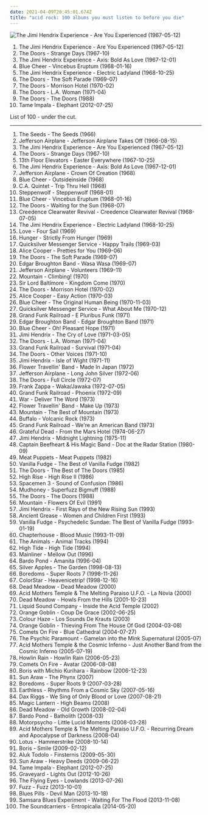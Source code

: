 ```yaml
---
date: 2021-04-09T20:45:01.674Z
title: "acid rock: 100 albums you must listen to before you die"
---
```

![The Jimi Hendrix Experience - Are You Experienced (1967-05-12)](https://img.discogs.com/Vu4jQjQNYVfIU-IOManIkLcna3U=/fit-in/600x596/filters:strip_icc():format(jpeg):mode_rgb():quality(90)/discogs-images/R-2018049-1510345968-8926.jpeg.jpg "The Jimi Hendrix Experience - Are You Experienced (1967-05-12)")
<ol class="albums">
<li data-cover="https://img.discogs.com/Vu4jQjQNYVfIU-IOManIkLcna3U=/fit-in/600x596/filters:strip_icc():format(jpeg):mode_rgb():quality(90)/discogs-images/R-2018049-1510345968-8926.jpeg.jpg" data-tags="psychedelic rock, classic rock, rock" role="button">The Jimi Hendrix Experience - Are You Experienced (1967-05-12)</li>
<li data-cover="http://coverartarchive.org/release/64026228-12c3-4532-b220-4da206ce02bd/1920531008-500.jpg" data-tags="psychedelic rock" role="button">The Doors - Strange Days (1967-10)</li>
<li data-cover="http://coverartarchive.org/release/a2662ae2-f06b-3cdd-892f-596646c03558/4119591705-500.jpg" data-tags="psychedelic, rock, psychedelic rock, classic rock" role="button">The Jimi Hendrix Experience - Axis: Bold As Love (1967-12-01)</li>
<li data-cover="http://coverartarchive.org/release/473711eb-af58-3041-852f-652554dd67a0/19844937707-500.jpg" data-tags="blues rock, psychedelic rock, 60s, hard rock" role="button">Blue Cheer - Vincebus Eruptum (1968-01-16)</li>
<li data-cover="https://img.discogs.com/7Gx_UZPGl_XLXQ-gUknH5025N_Q=/fit-in/600x594/filters:strip_icc():format(jpeg):mode_rgb():quality(90)/discogs-images/R-772821-1258482067.jpeg.jpg" data-tags="60s, psychedelic rock, classic rock, rock" role="button">The Jimi Hendrix Experience - Electric Ladyland (1968-10-25)</li>
<li data-cover="http://coverartarchive.org/release/c29d7552-b5df-42b8-aae7-03d1e250cb3a/2987858774-500.jpg" data-tags="psychedelic rock, 60s" role="button">The Doors - The Soft Parade (1969-07)</li>
<li data-cover="http://coverartarchive.org/release/bc92d940-c04c-4f71-8f3c-0c85fceda187/5918784034-500.jpg" data-tags="psychedelic rock, classic rock" role="button">The Doors - Morrison Hotel (1970-02)</li>
<li data-cover="http://coverartarchive.org/release/e68f23df-61e3-4264-bfc3-17ac3a6f856b/5132812481-500.jpg" data-tags="classic rock, psychedelic rock" role="button">The Doors - L.A. Woman (1971-04)</li>
<li data-cover="https://img.discogs.com/fISgBv4TlgKJwY1Pfk-pc0r2LxA=/fit-in/600x595/filters:strip_icc():format(jpeg):mode_rgb():quality(90)/discogs-images/R-496480-1380477165-9855.jpeg.jpg" data-tags="psychedelic rock, classic rock, 60s" role="button">The Doors - The Doors (1988)</li>
<li data-cover="https://img.discogs.com/SfcXMEQC-fnKkmHXC-O1StyZ8sk=/fit-in/600x600/filters:strip_icc():format(jpeg):mode_rgb():quality(90)/discogs-images/R-3885595-1551508522-5121.jpeg.jpg" data-tags="rock" role="button">Tame Impala - Elephant (2012-07-25)</li>
</ol>
List of 100 - under the cut.
<!-- more -->

_________________

<ol class="albums">
<li data-cover="http://coverartarchive.org/release/22862a47-2b63-4364-a00d-d38aa7cef4cd/4087870823-500.jpg" data-tags="garage rock, psychedelic" role="button">
The Seeds - The Seeds (1966)
</li>
<li data-cover="http://coverartarchive.org/release/dac32141-814d-3f11-817b-5ca3be10fe4f/22681733219-500.jpg" data-tags="folk rock, psychedelic rock" role="button">
Jefferson Airplane - Jefferson Airplane Takes Off (1966-08-15)
</li>
<li data-cover="https://img.discogs.com/Vu4jQjQNYVfIU-IOManIkLcna3U=/fit-in/600x596/filters:strip_icc():format(jpeg):mode_rgb():quality(90)/discogs-images/R-2018049-1510345968-8926.jpeg.jpg" data-tags="psychedelic rock, classic rock, rock" role="button">
The Jimi Hendrix Experience - Are You Experienced (1967-05-12)
</li>
<li data-cover="http://coverartarchive.org/release/64026228-12c3-4532-b220-4da206ce02bd/1920531008-500.jpg" data-tags="psychedelic rock" role="button">
The Doors - Strange Days (1967-10)
</li>
<li data-cover="http://coverartarchive.org/release/2b78e841-d663-4ce7-8127-0a3804d18536/21562260343-500.jpg" data-tags="psychedelic" role="button">
13th Floor Elevators - Easter Everywhere (1967-10-25)
</li>
<li data-cover="http://coverartarchive.org/release/a2662ae2-f06b-3cdd-892f-596646c03558/4119591705-500.jpg" data-tags="psychedelic, rock, psychedelic rock, classic rock" role="button">
The Jimi Hendrix Experience - Axis: Bold As Love (1967-12-01)
</li>
<li data-cover="http://coverartarchive.org/release/7217595f-d6be-4bde-9289-6636243f9eda/15863951043-500.jpg" data-tags="psychedelic rock" role="button">
Jefferson Airplane - Crown Of Creation (1968)
</li>
<li data-cover="https://img.discogs.com/5ZT4tpG49bIBOc3AyVaosvGgiJ4=/fit-in/600x600/filters:strip_icc():format(jpeg):mode_rgb():quality(90)/discogs-images/R-1769986-1526268468-4473.jpeg.jpg" data-tags="psychedelic, heavy metal, hard rock" role="button">
Blue Cheer - Outsideinside (1968)
</li>
<li data-cover="https://via.placeholder.com/450" data-tags="psychedelic" role="button">
C.A. Quintet - Trip Thru Hell (1968)
</li>
<li data-cover="https://img.discogs.com/KLPzH0u3SHV4jySHL4SarimNTCQ=/fit-in/600x583/filters:strip_icc():format(jpeg):mode_rgb():quality(90)/discogs-images/R-507037-1577718686-2776.jpeg.jpg" data-tags="hard rock" role="button">
Steppenwolf - Steppenwolf (1968-01)
</li>
<li data-cover="http://coverartarchive.org/release/473711eb-af58-3041-852f-652554dd67a0/19844937707-500.jpg" data-tags="blues rock, psychedelic rock, 60s, hard rock" role="button">
Blue Cheer - Vincebus Eruptum (1968-01-16)
</li>
<li data-cover="http://coverartarchive.org/release/cffaf406-bc87-4633-9d99-cea7d6106bf6/2987749144-500.jpg" data-tags="psychedelic rock, classic rock" role="button">
The Doors - Waiting for the Sun (1968-07)
</li>
<li data-cover="http://coverartarchive.org/release/9246bec3-3805-417e-9fdc-7f5c3f074821/8749824583-500.jpg" data-tags="classic rock, blues rock, swamp rock" role="button">
Creedence Clearwater Revival - Creedence Clearwater Revival (1968-07-05)
</li>
<li data-cover="https://img.discogs.com/7Gx_UZPGl_XLXQ-gUknH5025N_Q=/fit-in/600x594/filters:strip_icc():format(jpeg):mode_rgb():quality(90)/discogs-images/R-772821-1258482067.jpeg.jpg" data-tags="60s, psychedelic rock, classic rock, rock" role="button">
The Jimi Hendrix Experience - Electric Ladyland (1968-10-25)
</li>
<li data-cover="https://img.discogs.com/gEUEfqYNwHzgzFh0Y8IfNq32IIA=/fit-in/300x300/filters:strip_icc():format(jpeg):mode_rgb():quality(90)/discogs-images/R-6666819-1424201343-1267.jpeg.jpg" data-tags="psychedelic" role="button">
Love - Four Sail (1969)
</li>
<li data-cover="http://coverartarchive.org/release/1f7302dc-09ca-45a3-b51d-5bd03921342c/1877860910-500.jpg" data-tags="psychedelic rock, acid rock, i need, pixies palace basement, feini feini, psychedelic peppermint" role="button">
Hunger - Strictly From Hunger (1969)
</li>
<li data-cover="https://img.discogs.com/sEqu7m8V2M8DySXp2VBC9MRuxpM=/fit-in/600x600/filters:strip_icc():format(jpeg):mode_rgb():quality(90)/discogs-images/R-3898081-1589187732-6072.jpeg.jpg" data-tags="60s, psychedelic rock, psychedelic" role="button">
Quicksilver Messenger Service - Happy Trails (1969-03)
</li>
<li data-cover="http://coverartarchive.org/release/d9a315a8-0195-3361-bdd4-897cda5fc1a6/9259341378-500.jpg" data-tags="psychedelic rock, hard rock, classic rock, rock" role="button">
Alice Cooper - Pretties for You (1969-06)
</li>
<li data-cover="http://coverartarchive.org/release/c29d7552-b5df-42b8-aae7-03d1e250cb3a/2987858774-500.jpg" data-tags="psychedelic rock, 60s" role="button">
The Doors - The Soft Parade (1969-07)
</li>
<li data-cover="https://img.discogs.com/Fm-5djCOVH9EsHw9jEFKN6u-vic=/fit-in/320x320/filters:strip_icc():format(jpeg):mode_rgb():quality(90)/discogs-images/R-1659006-1371205739-3367.jpeg.jpg" data-tags="progressive, acid rock" role="button">
Edgar Broughton Band - Wasa Wasa (1969-07)
</li>
<li data-cover="https://img.discogs.com/Hh14whL1PQxQRxK1d0k1Ipxmets=/fit-in/600x595/filters:strip_icc():format(jpeg):mode_rgb():quality(90)/discogs-images/R-1586134-1313541166.jpeg.jpg" data-tags="60s, psychedelic rock" role="button">
Jefferson Airplane - Volunteers (1969-11)
</li>
<li data-cover="http://coverartarchive.org/release/ced20f68-1f23-47ed-b553-bd6ea460b343/9615267927-500.jpg" data-tags="classic rock, hard rock" role="button">
Mountain - Climbing! (1970)
</li>
<li data-cover="https://img.discogs.com/8pkutqgJacX1_2seQtHmqZdnw-Y=/fit-in/600x600/filters:strip_icc():format(jpeg):mode_rgb():quality(90)/discogs-images/R-1353786-1569940329-2437.jpeg.jpg" data-tags="hard rock" role="button">
Sir Lord Baltimore - Kingdom Come (1970)
</li>
<li data-cover="http://coverartarchive.org/release/bc92d940-c04c-4f71-8f3c-0c85fceda187/5918784034-500.jpg" data-tags="psychedelic rock, classic rock" role="button">
The Doors - Morrison Hotel (1970-02)
</li>
<li data-cover="http://coverartarchive.org/release/89e045fd-3513-4f8a-a2f6-7121ba697abd/27315349247-500.jpg" data-tags="hard rock" role="button">
Alice Cooper - Easy Action (1970-03)
</li>
<li data-cover="http://coverartarchive.org/release/4fbde715-6011-46b2-b23b-b8f350e43b42/19201321372-500.jpg" data-tags="hard rock, stoner rock, acid rock" role="button">
Blue Cheer - The Original Human Being (1970-11-03)
</li>
<li data-cover="https://img.discogs.com/ekhZW1fKz0iRi5MQGS7iATzPxAk=/fit-in/600x599/filters:strip_icc():format(jpeg):mode_rgb():quality(90)/discogs-images/R-5186938-1530662340-5839.jpeg.jpg" data-tags="classic rock, classic, psychedelic rock, acid rock, owned lps" role="button">
Quicksilver Messenger Service - What About Me (1970-12)
</li>
<li data-cover="http://coverartarchive.org/release/82f36f8a-cbc6-425b-8f45-2ecb4381cccc/21238810502-500.jpg" data-tags="crates of vinyl" role="button">
Grand Funk Railroad - E Pluribus Funk (1971)
</li>
<li data-cover="https://img.discogs.com/PT_V4G94blyI8vEwBNdDpWDmzSo=/fit-in/600x593/filters:strip_icc():format(jpeg):mode_rgb():quality(90)/discogs-images/R-3826977-1345967310-7270.jpeg.jpg" data-tags="rock, 70s, progressive rock" role="button">
Edgar Broughton Band - Edgar Broughton Band (1971)
</li>
<li data-cover="https://img.discogs.com/86eQW801nhdY_SGwSBWK1dUSfyM=/fit-in/393x393/filters:strip_icc():format(jpeg):mode_rgb():quality(90)/discogs-images/R-2125568-1305464738.jpeg.jpg" data-tags="classic rock, heavy metal, rock, hard rock, blues-rock, acid rock" role="button">
Blue Cheer - Oh! Pleasant Hope (1971)
</li>
<li data-cover="http://coverartarchive.org/release/df2bb44c-c508-3499-8f6e-bbb942b30f5e/15629060205-500.jpg" data-tags="rock, classic rock" role="button">
Jimi Hendrix - The Cry of Love (1971-03-05)
</li>
<li data-cover="http://coverartarchive.org/release/e68f23df-61e3-4264-bfc3-17ac3a6f856b/5132812481-500.jpg" data-tags="classic rock, psychedelic rock" role="button">
The Doors - L.A. Woman (1971-04)
</li>
<li data-cover="http://coverartarchive.org/release/bb729ad2-38d3-4077-8c6b-f4b420fb623f/13481216137-500.jpg" data-tags="hard rock" role="button">
Grand Funk Railroad - Survival (1971-04)
</li>
<li data-cover="http://coverartarchive.org/release/c4a629c9-054a-469e-9265-da9971b9196b/5909922905-500.jpg" data-tags="70s, psychedelic, psychedelic rock" role="button">
The Doors - Other Voices (1971-10)
</li>
<li data-cover="http://coverartarchive.org/release/28c3d885-46c9-3961-b27d-2a29b14195ea/3645128466-500.jpg" data-tags="classic rock, psychedelic rock, blues rock, rhythm and blues, guitar hero, acid rock, hendrix, gammarec, freepurp1e" role="button">
Jimi Hendrix - Isle of Wight (1971-11)
</li>
<li data-cover="http://coverartarchive.org/release/493af86a-366b-44ce-a4a2-446bc4c03e6d/4847312749-500.jpg" data-tags="progressive rock, psychedelic rock, acid rock, cd i own" role="button">
Flower Travellin' Band - Made In Japan (1972)
</li>
<li data-cover="http://coverartarchive.org/release/3ebb35bc-f58c-3b3c-852f-b4c52c623576/14848049468-500.jpg" data-tags="70s, psychedelic rock" role="button">
Jefferson Airplane - Long John Silver (1972-06)
</li>
<li data-cover="http://coverartarchive.org/release/ce1d3c09-9f63-3853-b8d8-7453e3c93271/5909851552-500.jpg" data-tags="70s" role="button">
The Doors - Full Circle (1972-07)
</li>
<li data-cover="http://coverartarchive.org/release/1e367643-5003-4b12-8f75-28808d5c7910/3832822457-500.jpg" data-tags="jazz fusion, experimental" role="button">
Frank Zappa - Waka/Jawaka (1972-07-05)
</li>
<li data-cover="http://coverartarchive.org/release/30a83ec2-5dba-426b-8205-0865eb635667/22669459419-500.jpg" data-tags="rock, grand funk railroad" role="button">
Grand Funk Railroad - Phoenix (1972-09)
</li>
<li data-cover="http://coverartarchive.org/release/df7fd1e6-822d-46de-aff0-2cef99d6bf5f/27924372464-500.jpg" data-tags="jazz, funk, stoner, jazz rock, war, funk rock, acid rock, united artists records, deliver the word" role="button">
War - Deliver The Word (1973)
</li>
<li data-cover="http://coverartarchive.org/release/8b9c772e-9b26-41d0-bfe1-469b9eea2b32/8999875635-500.jpg" data-tags="hard rock, progressive rock, psychedelic rock" role="button">
Flower Travellin' Band - Make Up (1973)
</li>
<li data-cover="http://coverartarchive.org/release/24a94fd7-064e-4feb-a484-2c62fc9f82d6/3618578118-500.jpg" data-tags="classic rock" role="button">
Mountain - The Best of Mountain (1973)
</li>
<li data-cover="http://coverartarchive.org/release/26b5dc45-796d-45ee-bf0d-de0273994efc/9802391310-500.jpg" data-tags="stoner metal" role="button">
Buffalo - Volcanic Rock (1973)
</li>
<li data-cover="http://coverartarchive.org/release/b0516101-aa8f-43ea-8e91-991fa258ae51/9070807732-500.jpg" data-tags="classic rock, hard rock" role="button">
Grand Funk Railroad - We're an American Band (1973)
</li>
<li data-cover="https://img.discogs.com/Sf_Z0zjD2K1A4FDIphXDYeQwmaM=/fit-in/600x600/filters:strip_icc():format(jpeg):mode_rgb():quality(90)/discogs-images/R-378818-1342734604-4164.jpeg.jpg" data-tags="70s" role="button">
Grateful Dead - From the Mars Hotel (1974-06-27)
</li>
<li data-cover="http://coverartarchive.org/release/df0b92e9-9302-4694-a054-f8d0811d1043/12688412253-500.jpg" data-tags="psychedelic rock" role="button">
Jimi Hendrix - Midnight Lightning (1975-11)
</li>
<li data-cover="http://coverartarchive.org/release/3738a93a-c335-3ec8-919a-6c9c9d1f7569/8751485160-500.jpg" data-tags="rock, 80s, experimental, progressive rock, blues, avantgarde, 1980s" role="button">
Captain Beefheart & His Magic Band - Doc at the Radar Station (1980-09)
</li>
<li data-cover="https://img.discogs.com/Q8xoFNDypJ7_FHJRZ7DJh-O1pG8=/fit-in/500x500/filters:strip_icc():format(jpeg):mode_rgb():quality(90)/discogs-images/R-4212956-1358700977-2269.jpeg.jpg" data-tags="hardcore punk" role="button">
Meat Puppets - Meat Puppets (1982)
</li>
<li data-cover="http://coverartarchive.org/release/c8a4a309-f4a6-3674-918b-0470074ffe1e/28124450662-500.jpg" data-tags="psychedelic, classic rock, 60s, hard rock" role="button">
Vanilla Fudge - The Best of Vanilla Fudge (1982)
</li>
<li data-cover="https://img.discogs.com/fFEJ6AJ-UUlkXDMBnTn2PULqNxE=/fit-in/600x543/filters:strip_icc():format(jpeg):mode_rgb():quality(90)/discogs-images/R-397370-1604657610-1339.jpeg.jpg" data-tags="classic rock" role="button">
The Doors - The Best of The Doors (1985)
</li>
<li data-cover="http://coverartarchive.org/release/b066eb25-d863-4725-be8b-cae7c2163a33/27695587965-500.jpg" data-tags="psychedelic" role="button">
High Rise - High Rise II (1986)
</li>
<li data-cover="https://img.discogs.com/uviTSxmBrF74fQML05YIIWK52Q0=/fit-in/463x600/filters:strip_icc():format(jpeg):mode_rgb():quality(90)/discogs-images/R-4188518-1440099871-7310.jpeg.jpg" data-tags="psychedelic, space rock, neo-psychedelia" role="button">
Spacemen 3 - Sound of Confusion (1986)
</li>
<li data-cover="http://coverartarchive.org/release/b307e32b-b4f3-45af-8a41-21b2416a3177/23490734022-500.jpg" data-tags="grunge" role="button">
Mudhoney - Superfuzz Bigmuff (1988)
</li>
<li data-cover="https://img.discogs.com/fISgBv4TlgKJwY1Pfk-pc0r2LxA=/fit-in/600x595/filters:strip_icc():format(jpeg):mode_rgb():quality(90)/discogs-images/R-496480-1380477165-9855.jpeg.jpg" data-tags="psychedelic rock, classic rock, 60s" role="button">
The Doors - The Doors (1988)
</li>
<li data-cover="http://coverartarchive.org/release/e2857985-2308-43d8-95fe-aefb394b24c2/8114096811-500.jpg" data-tags="classic rock, 70s, hard rock, mountain" role="button">
Mountain - Flowers Of Evil (1991)
</li>
<li data-cover="http://coverartarchive.org/release/bc0005f1-e3db-4104-a0a1-3ef84c85a857/22686602913-500.jpg" data-tags="classic rock, jimi hendrix" role="button">
Jimi Hendrix - First Rays of the New Rising Sun (1993)
</li>
<li data-cover="http://coverartarchive.org/release/f3e49a38-8a11-4852-b7f0-970cc4def7b0/16233112194-500.jpg" data-tags="psychedelic, psychedelic rock, blues rock, acid rock, heavy psych, mandatory, albums to listen to, 1970 albums, favorite albums of the 70s" role="button">
Ancient Grease - Women and Children First (1993)
</li>
<li data-cover="http://coverartarchive.org/release/b4daeacc-8a99-4625-a908-d809f0d4af09/15540959021-500.jpg" data-tags="hard rock, progressive rock, psychedelic rock" role="button">
Vanilla Fudge - Psychedelic Sundae: The Best of Vanilla Fudge (1993-01-19)
</li>
<li data-cover="http://coverartarchive.org/release/0a1c8de5-54bf-3efd-99af-e9757a9184a3/7941708576-500.jpg" data-tags="shoegaze" role="button">
Chapterhouse - Blood Music (1993-11-09)
</li>
<li data-cover="https://img.discogs.com/q2QH8Hbu_m0o4Mk_fIOe4569N9U=/fit-in/600x537/filters:strip_icc():format(jpeg):mode_rgb():quality(90)/discogs-images/R-3962149-1531137183-2190.jpeg.jpg" data-tags="classic rock, rock" role="button">
The Animals - Animal Tracks (1994)
</li>
<li data-cover="http://coverartarchive.org/release/e76bcfc5-08fb-4577-8afe-b41105e61f32/16578583211-500.jpg" data-tags="classic rock, hard rock, progressive rock, psychedelic rock" role="button">
High Tide - High Tide (1994)
</li>
<li data-cover="https://img.discogs.com/p1zZ6EkO7mJ09-YkUfymMX3DaCg=/fit-in/236x236/filters:strip_icc():format(jpeg):mode_rgb():quality(90)/discogs-images/R-637943-1141764498.jpeg.jpg" data-tags="noise rock" role="button">
Mainliner - Mellow Out (1996)
</li>
<li data-cover="https://img.discogs.com/qjIJpWeXcRW6WATBzDzuNbfVmPE=/fit-in/600x593/filters:strip_icc():format(jpeg):mode_rgb():quality(90)/discogs-images/R-4426176-1523097446-8851.jpeg.jpg" data-tags="psychedelic rock" role="button">
Bardo Pond - Amanita (1996-04)
</li>
<li data-cover="https://img.discogs.com/tsEwzCWBsB1p-nMCZinOG7zPHHo=/fit-in/525x514/filters:strip_icc():format(jpeg):mode_rgb():quality(90)/discogs-images/R-797528-1159807827.jpeg.jpg" data-tags="electronic, 60s, psychedelic, psychedelic rock, colorful album covers" role="button">
Silver Apples - The Garden (1998-08-13)
</li>
<li data-cover="http://coverartarchive.org/release/2ce407dd-9c13-4ce4-9e86-c4dd3947403a/18593284086-500.jpg" data-tags="psychedelic rock, neo-psychedelia" role="button">
Boredoms - Super Roots 7 (1998-11-26)
</li>
<li data-cover="https://img.discogs.com/HEmaKCthqzYz3GMCnVosCHsr3f0=/fit-in/600x599/filters:strip_icc():format(jpeg):mode_rgb():quality(90)/discogs-images/R-13291665-1552928668-7362.jpeg.jpg" data-tags="alternative, hungarian, acid rock, kedvenc" role="button">
ColorStar - Heavenicetrip! (1998-12-16)
</li>
<li data-cover="http://coverartarchive.org/release/24dacf69-5e1a-4b39-807c-99a31a79fbe5/7409904023-500.jpg" data-tags="psychedelic, stoner rock" role="button">
Dead Meadow - Dead Meadow (2000)
</li>
<li data-cover="http://coverartarchive.org/release/e378ed3f-2d61-4b25-a89a-6c53d2b7eacf/9183271984-500.jpg" data-tags="psychedelic rock" role="button">
Acid Mothers Temple & The Melting Paraiso U.F.O. - La Nòvia (2000)
</li>
<li data-cover="http://coverartarchive.org/release/b31c4dcd-4074-4e29-ab09-e8321d57f086/19351966139-500.jpg" data-tags="psychedelic" role="button">
Dead Meadow - Howls From the Hills (2001-10-23)
</li>
<li data-cover="https://img.discogs.com/n_7r2apNvGWk-oE9ROoOutZgNfk=/fit-in/600x596/filters:strip_icc():format(jpeg):mode_rgb():quality(90)/discogs-images/R-3317297-1350022655-8382.jpeg.jpg" data-tags="indie rock, psychedelic rock, acid rock, heavy psychedelia" role="button">
Liquid Sound Company - Inside the Acid Temple (2002)
</li>
<li data-cover="https://img.discogs.com/h-yEdvYFBL0aGJisLHfrk1Qf2so=/fit-in/600x600/filters:strip_icc():format(jpeg):mode_rgb():quality(90)/discogs-images/R-1375376-1302093174.jpeg.jpg" data-tags="stoner rock, stoner metal" role="button">
Orange Goblin - Coup De Grace (2002-06-25)
</li>
<li data-cover="http://coverartarchive.org/release/3e987749-bbc4-4e34-bad8-058991f4f696/4558387608-500.jpg" data-tags="stoner rock" role="button">
Colour Haze - Los Sounds De Krauts (2003)
</li>
<li data-cover="http://coverartarchive.org/release/7dc22351-a8db-4b70-baf4-45ecf144087f/19809703359-500.jpg" data-tags="stoner rock, stoner metal" role="button">
Orange Goblin - Thieving From The House Of God (2004-03-08)
</li>
<li data-cover="https://img.discogs.com/JA1ZqvlZ47PoCT1YEbt-tKTg9n4=/fit-in/600x600/filters:strip_icc():format(jpeg):mode_rgb():quality(90)/discogs-images/R-454096-1232889842.jpeg.jpg" data-tags="psychedelic rock, stoner rock" role="button">
Comets On Fire - Blue Cathedral (2004-07-27)
</li>
<li data-cover="https://img.discogs.com/wQuhKafYNuC-F6XvabSNFyQBKmM=/fit-in/150x150/filters:strip_icc():format(jpeg):mode_rgb():quality(90)/discogs-images/R-861595-1166471147.gif.jpg" data-tags="stoner rock, space rock, checkitout, acid rock, heavy psych, le fol esquif en vogue" role="button">
The Psychic Paramount - Gamelan into the Mink Supernatural (2005-07)
</li>
<li data-cover="http://coverartarchive.org/release/239e5ea9-b1c3-48f9-9e71-426501cb47b2/11520396740-500.jpg" data-tags="space rock, psychedelic rock, acid rock, heavy psych, acid punk, two drummers" role="button">
Acid Mothers Temple & the Cosmic Inferno - Just Another Band from the Cosmic Inferno (2005-07-19)
</li>
<li data-cover="http://coverartarchive.org/release/7aca4efb-672f-4029-a9ad-040d9744ca4d/16026461141-500.jpg" data-tags="00s" role="button">
Howlin Rain - Howlin Rain (2006-05-23)
</li>
<li data-cover="https://img.discogs.com/1GWE_BiRARTjYOcdYIy3RiGkyB8=/fit-in/600x600/filters:strip_icc():format(jpeg):mode_rgb():quality(90)/discogs-images/R-836252-1163761432.jpeg.jpg" data-tags="psychedelic rock" role="button">
Comets On Fire - Avatar (2006-08-08)
</li>
<li data-cover="http://coverartarchive.org/release/131a2534-be4b-4e77-baf8-4538e218d40b/6454434623-500.jpg" data-tags="psychedelic, japanese, psychedelic rock" role="button">
Boris with Michio Kurihara - Rainbow (2006-12-23)
</li>
<li data-cover="http://coverartarchive.org/release/a7eb9051-ae66-45cc-b2a8-20ec40c4f046/15764487300-500.jpg" data-tags="freak folk, space rock, neo-psychedelia, acid rock" role="button">
Sun Araw - The Phynx (2007)
</li>
<li data-cover="https://img.discogs.com/0f36ac86c54fe502a205affaefeae52f092904f2/images/spacer.gif" data-tags="space rock" role="button">
Boredoms - Super Roots 9 (2007-03-28)
</li>
<li data-cover="http://coverartarchive.org/release/d017c662-5260-4165-96e2-20ec764c83e7/4605462658-500.jpg" data-tags="stoner rock, psychedelic rock" role="button">
Earthless - Rhythms From a Cosmic Sky (2007-05-16)
</li>
<li data-cover="https://img.discogs.com/bM_hPrXXYNVYpKdvkCeibnZmmk0=/fit-in/600x521/filters:strip_icc():format(jpeg):mode_rgb():quality(90)/discogs-images/R-1142758-1513971160-1348.jpeg.jpg" data-tags="rock, alternative rock, blues, psychedelic, acid rock, acid blues, heroin rock, dulukk, drunk alone, dulukkcore, total spambo, spambo, jpoptrasher loves tags, jpoptrasher likes tagging chelsea wolfe, jpoptrasher, jpoptrasher loves this artist so much, jpoptrasher loves sevdaliza, jpoptrasher loves this, jpoptrasher favorite tag target, jpoptrasher jpoptrasher, jpoptrasher jpoptrasher jpoptrasher, jpoptrasher jpoptrasher jpoptrasher jpoptrasher, jpoptrasher jpoptrasher jpoptrasher jpoptrasher jpoptrasher, jpoptrasher jpoptrasher jpoptrasher jpoptrasher jpoptrasher jpoptrasher jpoptrasher, jpoptrasher loves this artist, jpoptrasher loves tagging this artist over and over again, jpoptrasher loves some tags, jpoptrasher tagged this, jpoptrasher loves king dude, jpoptrasher loves carmen de mairena, jpoptrasher loves diamanda galas, jpoptrasher loves diamanda, jpoptrasher loves tagging diamanda, jpoptrasher loves tagging king dude, jpoptrasher loves tagging sevdaliza, jpoptrashercore, jpoptrasher-core, dulukk loves this artist, dulukk loves tags, dulukk likes tagging chelsea wolfe, dulukk loves this, dulukk favorite tag target, dulukk dulukk, dulukk dulukk dulukk, dulukk dulukk dulukk dulukk, dulukk dulukk dulukk dulukk dulukk, dulukk dulukk dulukk dulukk dulukk dulukk dulukk, dulukk loves tagging this artist over and over again, dulukk loves some tags, dulukk tagged this, dulukk loves king dude, dulukk loves carmen de mairena, dulukk loves diamanda galas, dulukk loves diamanda, dulukk loves tagging diamanda, dulukk loves tagging king dude, dulukk loves sevdaliza, dulukk loves tagging sevdaliza, dulukk loves this artist so much, dulukk-core, lenushiromiya loves this artist, lenushiromiya loves tags, lenushiromiya likes tagging chelsea wolfe, lenushiromiya, lenushiromiya loves this, lenushiromiya favorite tag target, lenushiromiya lenushiromiya, lenushiromiya lenushiromiya lenushiromiya, lenushiromiya lenushiromiya lenushiromiya lenushiromiya, lenushiromiya lenushiromiya lenushiromiya lenushiromiya lenushiromiya, lenushiromiya lenushiromiya lenushiromiya lenushiromiya lenushiromiya lenushiromiya lenushiromiya, lenushiromiya loves tagging this artist over and over again, lenushiromiya loves some tags, lenushiromiya tagged this, lenushiromiya loves king dude, lenushiromiya loves carmen de mairena, lenushiromiya loves diamanda galas, lenushiromiya loves diamanda, lenushiromiya loves tagging diamanda, lenushiromiya loves tagging king dude, lenushiromiya loves sevdaliza, lenushiromiya loves tagging sevdaliza, lenushiromiya loves this artist so much, lenushiromiyacore, lenushiromiya-core, dulukk jpoptrasher lenushiromiya, dulukk and jpoptrasher and lenushiromiya make sweet tag love, contemporary muslim, total dulukk and jpoptrasher and lenushiromiya spam the fuck out of everything, dulukk and jpoptrasher and lenushiromiya spam the fuck out of everything, animegirl77 loves this artist, total dulukk and jpoptrasher and animegirl77 spam the fuck out of everything, dulukk and jpoptrasher and animegirl77 spam the fuck out of everything, animegirl77 loves tags, animegirl77 likes tagging chelsea wolfe, animegirl77, animegirl77 loves this" role="button">
Dax Riggs - We Sing of Only Blood or Love (2007-08-21)
</li>
<li data-cover="https://img.discogs.com/zuVM9UjG2faRnkrqTjLfAAElkps=/fit-in/250x251/filters:strip_icc():format(jpeg):mode_rgb():quality(90)/discogs-images/R-1519087-1225640591.jpeg.jpg" data-tags="instrumental, experimental, psychedelic, psychedelic rock, acid rock" role="button">
Magic Lantern - High Beams (2008)
</li>
<li data-cover="http://coverartarchive.org/release/91453d65-9e8f-4d69-acb9-bbcb219615ab/19352007666-500.jpg" data-tags="psychedelic rock" role="button">
Dead Meadow - Old Growth (2008-02-04)
</li>
<li data-cover="https://img.discogs.com/qjIJpWeXcRW6WATBzDzuNbfVmPE=/fit-in/600x593/filters:strip_icc():format(jpeg):mode_rgb():quality(90)/discogs-images/R-4426176-1523097446-8851.jpeg.jpg" data-tags="space rock, psychedelic rock, acid rock, three lobed" role="button">
Bardo Pond - Batholith (2008-03)
</li>
<li data-cover="https://img.discogs.com/OFRqzacWmweSCg3sCk6YKWpSMn0=/fit-in/600x600/filters:strip_icc():format(jpeg):mode_rgb():quality(90)/discogs-images/R-13765085-1560626477-5838.jpeg.jpg" data-tags="progressive rock" role="button">
Motorpsycho - Little Lucid Moments (2008-03-28)
</li>
<li data-cover="http://coverartarchive.org/release/09bb4c46-d589-4ceb-9b0a-8c7a77672aef/22678888173-500.jpg" data-tags="acid rock, freakout, psychedelic metal" role="button">
Acid Mothers Temple & The Melting Paraiso U.F.O. - Recurring Dream and Apocalypse of Darkness (2008-04)
</li>
<li data-cover="https://img.discogs.com/XyT9hqVCCYDtQc5NmkjglQvy3Gw=/fit-in/600x473/filters:strip_icc():format(jpeg):mode_rgb():quality(90)/discogs-images/R-13701094-1559316134-8416.jpeg.jpg" data-tags="instrumental, 00's, acid rock, jam rock" role="button">
Lotus - Hammerstrike (2008-10-14)
</li>
<li data-cover="http://coverartarchive.org/release/fd02a8f2-140c-44be-9068-b3117a4f8cdc/2608390419-500.jpg" data-tags="experimental, stoner rock, psychedelic rock, noise rock" role="button">
Boris - Smile (2009-02-12)
</li>
<li data-cover="http://coverartarchive.org/release/c3167de2-e1f2-4fdb-bc72-9610c837be6a/14303013313-500.jpg" data-tags="french, experimental, noise rock, psychedelic, late night, space rock, intense, psychedelic rock, drone doom, black, drone rock, acid rock, heavy psych, experimental black metal, doomgaze, noise metal, norma evangelium diaboli, noisegaze, black noise, ritual musick, creeping chaos, pscychedelic rock, the ajna offensive" role="button">
Aluk Todolo - Finsternis (2009-05-30)
</li>
<li data-cover="https://img.discogs.com/nm60ZSy0RSuTi0Pd9CLXzFAYazo=/fit-in/600x600/filters:strip_icc():format(jpeg):mode_rgb():quality(90)/discogs-images/R-1846535-1436105410-4304.jpeg.jpg" data-tags="dub, psychedelic, drone, space rock, tropical, neo-psychedelia, acid rock, prda, dub rock, not not fun records, sun ark records" role="button">
Sun Araw - Heavy Deeds (2009-06-22)
</li>
<li data-cover="https://img.discogs.com/SfcXMEQC-fnKkmHXC-O1StyZ8sk=/fit-in/600x600/filters:strip_icc():format(jpeg):mode_rgb():quality(90)/discogs-images/R-3885595-1551508522-5121.jpeg.jpg" data-tags="rock" role="button">
Tame Impala - Elephant (2012-07-25)
</li>
<li data-cover="http://coverartarchive.org/release/7ffd99fa-4e2b-4dd2-aca7-edbabf6803a5/3330588150-500.jpg" data-tags="rock, hard rock, stoner rock, psychedelic rock" role="button">
Graveyard - Lights Out (2012-10-26)
</li>
<li data-cover="http://coverartarchive.org/release/201739b5-7fcf-4fbe-83f7-decb7c1d4424/8190761876-500.jpg" data-tags="folk, blues, psychedelic rock, blues rock, acid rock,  psyhcedelic rock,  grunge" role="button">
The Flying Eyes - Lowlands (2013-07-26)
</li>
<li data-cover="http://coverartarchive.org/release/2be2a198-cb9a-4f00-848f-bcfaebb034e3/5355867457-500.jpg" data-tags="garage rock, psychedelic rock" role="button">
Fuzz - Fuzz (2013-10-01)
</li>
<li data-cover="http://coverartarchive.org/release/afea6f07-a8ee-4fd9-9585-36c0eb88bbf7/5483569429-500.jpg" data-tags="blues rock" role="button">
Blues Pills - Devil Man (2013-10-18)
</li>
<li data-cover="http://coverartarchive.org/release/0483b086-3bc1-4009-98e5-865dce13a213/12338311332-500.jpg" data-tags="hard rock, stoner rock, psychedelic rock" role="button">
Samsara Blues Experiment - Waiting For The Flood (2013-11-08)
</li>
<li data-cover="http://coverartarchive.org/release/ea3f0a42-68be-49c6-a5fe-81caee0d0080/7659046168-500.jpg" data-tags="psychedelic, ghost box" role="button">
The Soundcarriers - Entropicalia (2014-05-20)
</li>
</ol>